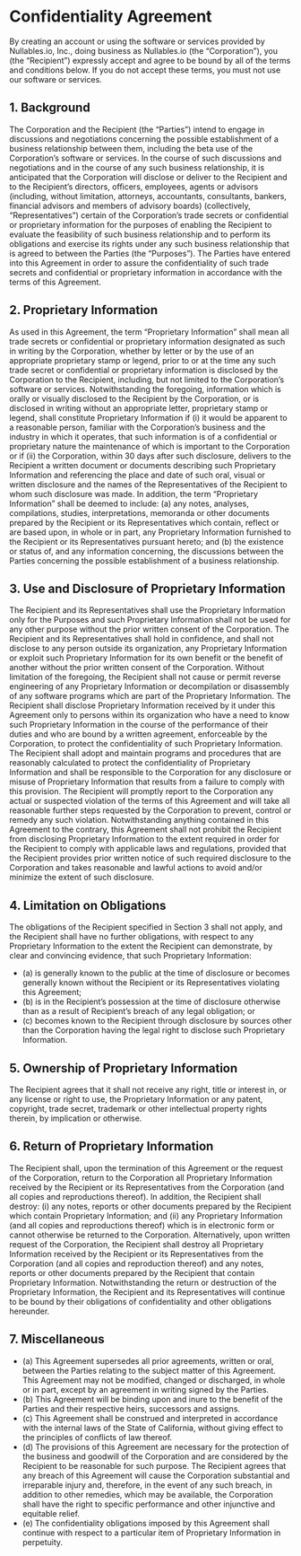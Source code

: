 # Confidentiality Agreement


By creating an account or using the software or services provided by Nullables.io, Inc., doing business as Nullables.io (the “Corporation”), you (the “Recipient”) expressly accept and agree to be bound by all of the terms and conditions below. If you do not accept these terms, you must not use our software or services. 


## 1. Background

The Corporation and the Recipient (the “Parties”) intend to engage in discussions and negotiations concerning the possible establishment of a business relationship between them, including the beta use of the Corporation’s software or services. In the course of such discussions and negotiations and in the course of any such business relationship, it is anticipated that the Corporation will disclose or deliver to the Recipient and to the Recipient’s directors, officers, employees, agents or advisors (including, without limitation, attorneys, accountants, consultants, bankers, financial advisors and members of advisory boards) (collectively, “Representatives”) certain of the Corporation’s trade secrets or confidential or proprietary information for the purposes of enabling the Recipient to evaluate the feasibility of such business relationship and to perform its obligations and exercise its rights under any such business relationship that is agreed to between the Parties (the “Purposes”). The Parties have entered into this Agreement in order to assure the confidentiality of such trade secrets and confidential or proprietary information in accordance with the terms of this Agreement.


## 2. Proprietary Information

As used in this Agreement, the term “Proprietary Information” shall mean all trade secrets or confidential or proprietary information designated as such in writing by the Corporation, whether by letter or by the use of an appropriate proprietary stamp or legend, prior to or at the time any such trade secret or confidential or proprietary information is disclosed by the Corporation to the Recipient, including, but not limited to the Corporation’s software or services. Notwithstanding the foregoing, information which is orally or visually disclosed to the Recipient by the Corporation, or is disclosed in writing without an appropriate letter, proprietary stamp or legend, shall constitute Proprietary Information if (i) it would be apparent to a reasonable person, familiar with the Corporation’s business and the industry in which it operates, that such information is of a confidential or proprietary nature the maintenance of which is important to the Corporation or if (ii) the Corporation, within 30 days after such disclosure, delivers to the Recipient a written document or documents describing such Proprietary Information and referencing the place and date of such oral, visual or written disclosure and the names of the Representatives of the Recipient to whom such disclosure was made. In addition, the term “Proprietary Information” shall be deemed to include: (a) any notes, analyses, compilations, studies, interpretations, memoranda or other documents prepared by the Recipient or its Representatives which contain, reflect or are based upon, in whole or in part, any Proprietary Information furnished to the Recipient or its Representatives pursuant hereto; and (b) the existence or status of, and any information concerning, the discussions between the Parties concerning the possible establishment of a business relationship.


## 3. Use and Disclosure of Proprietary Information

The Recipient and its Representatives shall use the Proprietary Information only for the Purposes and such Proprietary Information shall not be used for any other purpose without the prior written consent of the Corporation. The Recipient and its Representatives shall hold in confidence, and shall not disclose to any person outside its organization, any Proprietary Information or exploit such Proprietary Information for its own benefit or the benefit of another without the prior written consent of the Corporation. Without limitation of the foregoing, the Recipient shall not cause or permit reverse engineering of any Proprietary Information or decompilation or disassembly of any software programs which are part of the Proprietary Information. The Recipient shall disclose Proprietary Information received by it under this Agreement only to persons within its organization who have a need to know such Proprietary Information in the course of the performance of their duties and who are bound by a written agreement, enforceable by the Corporation, to protect the confidentiality of such Proprietary Information. The Recipient shall adopt and maintain programs and procedures that are reasonably calculated to protect the confidentiality of Proprietary Information and shall be responsible to the Corporation for any disclosure or misuse of Proprietary Information that results from a failure to comply with this provision. The Recipient will promptly report to the Corporation any actual or suspected violation of the terms of this Agreement and will take all reasonable further steps requested by the Corporation to prevent, control or remedy any such violation. Notwithstanding anything contained in this Agreement to the contrary, this Agreement shall not prohibit the Recipient from disclosing Proprietary Information to the extent required in order for the Recipient to comply with applicable laws and regulations, provided that the Recipient provides prior written notice of such required disclosure to the Corporation and takes reasonable and lawful actions to avoid and/or minimize the extent of such disclosure.


## 4. Limitation on Obligations

The obligations of the Recipient specified in Section 3 shall not apply, and the Recipient shall have no further obligations, with respect to any Proprietary Information to the extent the Recipient can demonstrate, by clear and convincing evidence, that such Proprietary Information:
 - (a) is generally known to the public at the time of disclosure or becomes generally known without the Recipient or its Representatives violating this Agreement;
 - (b) is in the Recipient’s possession at the time of disclosure otherwise than as a result of Recipient’s breach of any legal obligation; or
 - (c) becomes known to the Recipient through disclosure by sources other than the Corporation having the legal right to disclose such Proprietary Information.


## 5. Ownership of Proprietary Information

The Recipient agrees that it shall not receive any right, title or interest in, or any license or right to use, the Proprietary Information or any patent, copyright, trade secret, trademark or other intellectual property rights therein, by implication or otherwise.


## 6. Return of Proprietary Information

The Recipient shall, upon the termination of this Agreement or the request of the Corporation, return to the Corporation all Proprietary Information received by the Recipient or its Representatives from the Corporation (and all copies and reproductions thereof). In addition, the Recipient shall destroy: (i) any notes, reports or other documents prepared by the Recipient which contain Proprietary Information; and (ii) any Proprietary Information (and all copies and reproductions thereof) which is in electronic form or cannot otherwise be returned to the Corporation. Alternatively, upon written request of the Corporation, the Recipient shall destroy all Proprietary Information received by the Recipient or its Representatives from the Corporation (and all copies and reproduction thereof) and any notes, reports or other documents prepared by the Recipient that contain Proprietary Information. Notwithstanding the return or destruction of the Proprietary Information, the Recipient and its Representatives will continue to be bound by their obligations of confidentiality and other obligations hereunder.


## 7. Miscellaneous

 - (a) This Agreement supersedes all prior agreements, written or oral, between the Parties relating to the subject matter of this Agreement. This Agreement may not be modified, changed or discharged, in whole or in part, except by an agreement in writing signed by the Parties.
 - (b) This Agreement will be binding upon and inure to the benefit of the Parties and their respective heirs, successors and assigns.
 - (c) This Agreement shall be construed and interpreted in accordance with the internal laws of the State of California, without giving effect to the principles of conflicts of law thereof.
 - (d) The provisions of this Agreement are necessary for the protection of the business and goodwill of the Corporation and are considered by the Recipient to be reasonable for such purpose. The Recipient agrees that any breach of this Agreement will cause the Corporation substantial and irreparable injury and, therefore, in the event of any such breach, in addition to other remedies, which may be available, the Corporation shall have the right to specific performance and other injunctive and equitable relief.
 - (e) The confidentiality obligations imposed by this Agreement shall continue with respect to a particular item of Proprietary Information in perpetuity.
